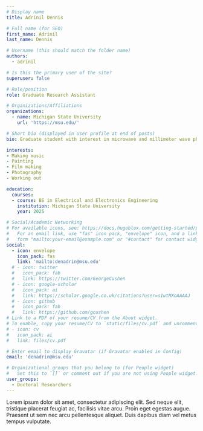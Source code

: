 ```yaml
---
# Display name
title: Adrinil Dennis

# Full name (for SEO)
first_name: Adrinil
last_name: Dennis

# Username (this should match the folder name)
authors:
  - adrinil

# Is this the primary user of the site?
superuser: false

# Role/position
role: Graduate Research Assistant

# Organizations/Affiliations
organizations:
  - name: Michigan State University
    url: 'https://msu.edu/'

# Short bio (displayed in user profile at end of posts)
bio: Graduate student with interest in microwave and millimeter wave photonic system design, PICs etc.

interests:
- Making music
- Painting
- Film making
- Photography
- Working out

education:
  courses:
  - course: BS in Electrical and Electronics Engineering
    institution: Michigan State University
    year: 2025

# Social/Academic Networking
# For available icons, see: https://docs.hugoblox.com/getting-started/page-builder/#icons
#   For an email link, use "fas" icon pack, "envelope" icon, and a link in the
#   form "mailto:your-email@example.com" or "#contact" for contact widget.
social:
  - icon: envelope
    icon_pack: fas
    link: 'mailto:denadrin@msu.edu'
  # - icon: twitter
  #   icon_pack: fab
  #   link: https://twitter.com/GeorgeCushen
  # - icon: google-scholar
  #   icon_pack: ai
  #   link: https://scholar.google.co.uk/citations?user=sIwtMXoAAAAJ
  # - icon: github
  #   icon_pack: fab
  #   link: https://github.com/gcushen
# Link to a PDF of your resume/CV from the About widget.
# To enable, copy your resume/CV to `static/files/cv.pdf` and uncomment the lines below.
# - icon: cv
#   icon_pack: ai
#   link: files/cv.pdf

# Enter email to display Gravatar (if Gravatar enabled in Config)
email: 'denadrin@msu.edu'

# Organizational groups that you belong to (for People widget)
#   Set this to `[]` or comment out if you are not using People widget.
user_groups:
  - Doctoral Researchers
---
```


Lorem ipsum dolor sit amet, consectetur adipiscing elit. Sed neque elit, tristique placerat feugiat ac, facilisis vitae arcu. Proin eget egestas augue. Praesent ut sem nec arcu pellentesque aliquet. Duis dapibus diam vel metus tempus vulputate.
